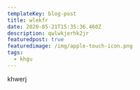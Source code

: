 ```yaml
---
templateKey: blog-post
title: wlekfr
date: 2020-05-21T15:35:36.460Z
description: qwlwkjerhk2jr
featuredpost: true
featuredimage: /img/apple-touch-icon.png
tags:
  - khgu
---
```

khwerj
